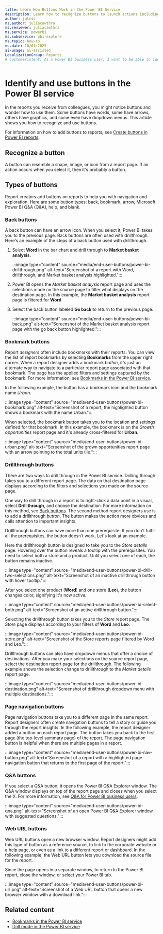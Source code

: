 ```yaml
---
title: Learn How Buttons Work in the Power BI Service
description: Learn how to recognize buttons to launch actions including in-report navigation, drill through, and cross-report drill through.
author: julcsc
ms.author: juliacawthra
ms.reviewer: juliacawthra
ms.service: powerbi
ms.subservice: pbi-explore
ms.topic: how-to
ms.date: 10/01/2025
ai-usage: ai-assisted
LocalizationGroup: Reports
# customerintent: As a Power BI business user, I want to be able to identify a button and understand how to use a button in a report that has been shared with me.
---
```

# Identify and use buttons in the Power BI service

In the reports you receive from colleagues, you might notice buttons and wonder how to use them. Some buttons have words, some have arrows, others have graphics, and some even have dropdown menus. This article shows you how to recognize and use buttons.

For information on how to add buttons to reports, see [Create buttons in Power BI reports](../create-reports/desktop-buttons.md).

## Recognize a button

A button can resemble a shape, image, or icon from a report page. If an action occurs when you select it, then it's probably a button.

## Types of buttons

Report creators add buttons on reports to help you with navigation and exploration. Here are some button types: back, bookmark, arrow, Microsoft Power BI Q&A (Q&A), help, and blank.

### Back buttons

A back button can have an arrow icon. When you select it, Power BI takes you to the previous page. Back buttons are often used with drillthrough. Here's an example of the steps of a back button used with drillthrough.

1. Select **Word** in the bar chart and drill through to **Market basket analysis**.

    :::image type="content" source="media/end-user-buttons/power-bi-drillthrough.png" alt-text="Screenshot of a report with Word, drillthrough, and Market basket analysis highlighted.":::

1. Power BI opens the *Market basket analysis* report page and uses the selections made on the source page to filter what displays on the destination page. In this example, the **Market basket analysis** report page is filtered for **Word**.
1. Select the back button labeled **Go back** to return to the previous page.

    :::image type="content" source="media/end-user-buttons/power-bi-back.png" alt-text="Screenshot of the Market basket analysis report page with the go back button highlighted.":::

### Bookmark buttons

Report *designers* often include bookmarks with their reports. You can view the list of report bookmarks by selecting **Bookmarks** from the upper right corner. When a report designer adds a bookmark *button*, it's just an alternate way to navigate to a particular report page associated with that bookmark. The page has the applied filters and settings captured by the bookmark. For more information, see [Bookmarks in the Power BI service](end-user-bookmarks.md).

In the following example, the button has a bookmark icon and the bookmark name *Urban*.

:::image type="content" source="media/end-user-buttons/power-bi-bookmark.png" alt-text="Screenshot of a report, the highlighted button shows a bookmark with the name Urban.":::

When selected, the bookmark button takes you to the location and settings defined for that bookmark. In this example, the bookmark is on the *Growth opportunities* report page and it's already cross-filtered for **Urban**.

:::image type="content" source="media/end-user-buttons/power-bi-urban.png" alt-text="Screenshot of the grown opportunities report page with an arrow pointing to the total units tile.":::

### Drillthrough buttons

There are two ways to drill through in the Power BI service. Drilling through takes you to a different report page. The data on that destination page displays according to the filters and selections you made on the source page.

One way to drill through in a report is to right-click a data point in a visual, select **Drill through**, and choose the destination. For more information on this method, see [Back buttons](#back-buttons). The second method report designers use is to add a drillthrough *button*. The button makes the action more obvious and calls attention to important insights.  

Drillthrough buttons can have more than one prerequisite. If you don't fulfill all the prerequisites, the button doesn't work. Let's look at an example.

Here the drillthrough button is designed to take you to the *Store details* page. Hovering over the button reveals a tooltip with the prerequisites. You need to select both a store and a product. Until you select one of each, the button remains inactive.

:::image type="content" source="media/end-user-buttons/power-bi-drill-two-selections.png" alt-text="Screenshot of an inactive drillthrough button with hover tooltip.":::

After you select one product (**Word**) and one store (**Leo**), the button changes color, signifying it's now active.

:::image type="content" source="media/end-user-buttons/power-bi-select-both.png" alt-text="Screenshot of an active drillthrough button.":::

Selecting the drillthrough button takes you to the *Store* report page. The *Store* page displays according to your filters of **Word** and **Leo**.

:::image type="content" source="media/end-user-buttons/power-bi-store.png" alt-text="Screenshot of the Store reports page filtered by Word and Leo.":::

Drillthrough buttons can also have dropdown menus that offer a choice of destinations. After you make your selections on the source report page, select the destination report page for the drillthrough. The following example shows the selection change to drillthrough to the *Market details* report page.

:::image type="content" source="media/end-user-buttons/power-bi-destination.png" alt-text="Screenshot of drillthrough dropdown menu with multiple destinations.":::

### Page navigation buttons

Page navigation buttons take you to a different page in the same report. Report designers often create navigation buttons to tell a story or guide you through the report insights. In the following example, the report designer added a button on each report page. The button takes you back to the first page (the top-level summary page) of the report. The page navigation button is helpful when there are multiple pages in a report.

:::image type="content" source="media/end-user-buttons/power-bi-nav-button.png" alt-text="Screenshot of a report with a highlighted page navigation button that returns to the first page of the report.":::

### Q&A buttons

If you select a Q&A button, it opens the Power BI Q&A Explorer window. The Q&A window displays on top of the report page and closes when you select the X. For more information, see [Q&A for Power BI business users](end-user-q-and-a.md).

:::image type="content" source="media/end-user-buttons/power-bi-qna.png" alt-text="Screenshot of an open Power BI Q&A Explorer window with suggested questions.":::

### Web URL buttons

Web URL buttons open a new browser window. Report designers might add this type of button as a reference source, to link to the corporate website or a help page, or even as a link to a different report or dashboard. In the following example, the Web URL button lets you download the source file for the report.

Since the page opens in a separate window, to return to the Power BI report, close the window, or select your Power BI tab.

:::image type="content" source="media/end-user-buttons/power-bi-url.png" alt-text="Screenshot of a Web URL button that opens a new browser window with a download link.":::

## Related content

- [Bookmarks in the Power BI service](end-user-bookmarks.md)
- [Drill mode in the Power BI service](../create-reports/desktop-drillthrough.md)
